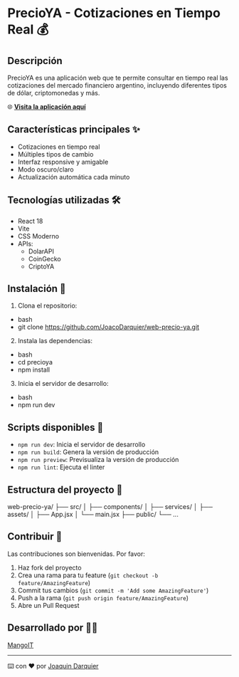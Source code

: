 # PrecioYA - Cotizaciones en Tiempo Real 💰

## Descripción
PrecioYA es una aplicación web que te permite consultar en tiempo real las cotizaciones del mercado financiero argentino, incluyendo diferentes tipos de dólar, criptomonedas y más.

🌐 **[Visita la aplicación aquí](https://precioya.com.ar/)**

## Características principales ✨
- Cotizaciones en tiempo real
- Múltiples tipos de cambio
- Interfaz responsive y amigable
- Modo oscuro/claro
- Actualización automática cada minuto

## Tecnologías utilizadas 🛠️
- React 18
- Vite
- CSS Moderno
- APIs:
  - DolarAPI
  - CoinGecko
  - CriptoYA

## Instalación 🚀

1. Clona el repositorio:
- bash
- git clone https://github.com/JoacoDarquier/web-precio-ya.git

2. Instala las dependencias:
- bash
- cd precioya
- npm install

3. Inicia el servidor de desarrollo:
- bash
- npm run dev


## Scripts disponibles 📝
- `npm run dev`: Inicia el servidor de desarrollo
- `npm run build`: Genera la versión de producción
- `npm run preview`: Previsualiza la versión de producción
- `npm run lint`: Ejecuta el linter

## Estructura del proyecto 📁
web-precio-ya/
├── src/
│ ├── components/
│ ├── services/
│ ├── assets/
│ ├── App.jsx
│ └── main.jsx
├── public/
└── ...


## Contribuir 🤝
Las contribuciones son bienvenidas. Por favor:
1. Haz fork del proyecto
2. Crea una rama para tu feature (`git checkout -b feature/AmazingFeature`)
3. Commit tus cambios (`git commit -m 'Add some AmazingFeature'`)
4. Push a la rama (`git push origin feature/AmazingFeature`)
5. Abre un Pull Request


## Desarrollado por 👨‍💻
[MangoIT](https://www.mangoit.com.ar/)

---
⌨️ con ❤️ por [Joaquin Darquier](https://www.linkedin.com/in/joacodarquier/)